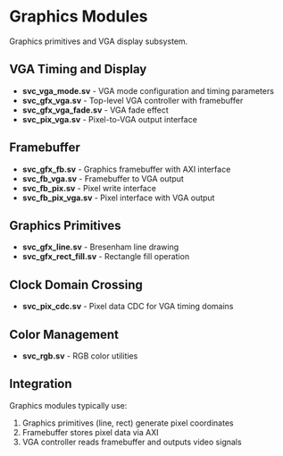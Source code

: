# Graphics Modules

Graphics primitives and VGA display subsystem.

## VGA Timing and Display

- **svc_vga_mode.sv** - VGA mode configuration and timing parameters
- **svc_gfx_vga.sv** - Top-level VGA controller with framebuffer
- **svc_gfx_vga_fade.sv** - VGA fade effect
- **svc_pix_vga.sv** - Pixel-to-VGA output interface

## Framebuffer

- **svc_gfx_fb.sv** - Graphics framebuffer with AXI interface
- **svc_fb_vga.sv** - Framebuffer to VGA output
- **svc_fb_pix.sv** - Pixel write interface
- **svc_fb_pix_vga.sv** - Pixel interface with VGA output

## Graphics Primitives

- **svc_gfx_line.sv** - Bresenham line drawing
- **svc_gfx_rect_fill.sv** - Rectangle fill operation

## Clock Domain Crossing

- **svc_pix_cdc.sv** - Pixel data CDC for VGA timing domains

## Color Management

- **svc_rgb.sv** - RGB color utilities

## Integration

Graphics modules typically use:

1. Graphics primitives (line, rect) generate pixel coordinates
2. Framebuffer stores pixel data via AXI
3. VGA controller reads framebuffer and outputs video signals
